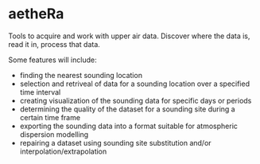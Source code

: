 aetheRa
=======

Tools to acquire and work with upper air data. Discover where the data is, read it in, process that data.

Some features will include:

- finding the nearest sounding location
- selection and retriveal of data for a sounding location over a specified time interval
- creating visualization of the sounding data for specific days or periods
- determining the quality of the dataset for a sounding site during a certain time frame
- exporting the sounding data into a format suitable for atmospheric dispersion modelling
- repairing a dataset using sounding site substitution and/or interpolation/extrapolation

